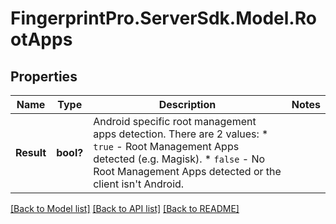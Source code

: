# FingerprintPro.ServerSdk.Model.RootApps
## Properties

Name | Type | Description | Notes
------------ | ------------- | ------------- | -------------
**Result** | **bool?** | Android specific root management apps detection. There are 2 values:    * `true` - Root Management Apps detected (e.g. Magisk).   * `false` - No Root Management Apps detected or the client isn't Android.  | 

[[Back to Model list]](../README.md#documentation-for-models) [[Back to API list]](../README.md#documentation-for-api-endpoints) [[Back to README]](../README.md)

